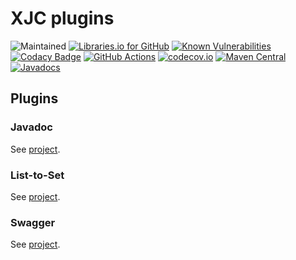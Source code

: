 # XJC plugins

![Maintained](https://img.shields.io/badge/maintained%3F-yes-brightgreen.svg?style=flat)
[![Libraries.io for GitHub](https://img.shields.io/librariesio/github/pinguet62/xjc-plugins.svg)](https://libraries.io/github/pinguet62/xjc-plugins)
[![Known Vulnerabilities](https://snyk.io/test/github/pinguet62/xjc-plugins/badge.svg)](https://snyk.io/test/github/pinguet62/xjc-plugins)
[![Codacy Badge](https://api.codacy.com/project/badge/Grade/ac78135aeec8453083f32eb85338be74)](https://www.codacy.com/app/pinguet62/xjc-plugins?utm_source=github.com&amp;utm_medium=referral&amp;utm_content=pinguet62/xjc-plugins&amp;utm_campaign=Badge_Grade)
[![GitHub Actions](https://github.com/pinguet62/xjc-plugins/workflows/CI/badge.svg?branch=master)](https://github.com/pinguet62/xjc-plugins/actions?query=workflow%3ACI+branch%3Amaster)
[![codecov.io](https://codecov.io/github/pinguet62/xjc-plugins/coverage.svg?branch=master)](https://codecov.io/github/pinguet62/xjc-plugins?branch=master)
[![Maven Central](https://maven-badges.herokuapp.com/maven-central/fr.pinguet62.xjc/xjc-plugins/badge.svg)](https://maven-badges.herokuapp.com/maven-central/fr.pinguet62.xjc/xjc-plugins)
[![Javadocs](https://www.javadoc.io/badge/fr.pinguet62.xjc/xjc-plugins.svg)](https://www.javadoc.io/doc/fr.pinguet62.xjc/xjc-plugins)

## Plugins

### Javadoc

See [project](./xjc-javadoc-plugin/README.md).

### List-to-Set

See [project](./xjc-listtoset-plugin/README.md).

### Swagger

See [project](./xjc-swagger-plugin/README.md).
